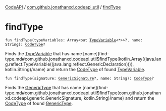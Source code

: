 [CodeAPI](../index.md) / [com.github.jonathanxd.codeapi.util](index.md) / [findType](.)

# findType

`fun findType(typeVariables: Array<out `[`TypeVariable`](http://docs.oracle.com/javase/6/docs/api/java/lang/reflect/TypeVariable.html)`<*>>?, name: String): `[`CodeType`](../com.github.jonathanxd.codeapi.type/-code-type/index.md)`?`

Finds the [TypeVariable](http://docs.oracle.com/javase/6/docs/api/java/lang/reflect/TypeVariable.html) that has name [name](find-type.md#com.github.jonathanxd.codeapi.util$findType(kotlin.Array((java.lang.reflect.TypeVariable((java.lang.reflect.GenericDeclaration)))), kotlin.String)/name) and return the [CodeType](../com.github.jonathanxd.codeapi.type/-code-type/index.md) of found [TypeVariable](http://docs.oracle.com/javase/6/docs/api/java/lang/reflect/TypeVariable.html).

`fun findType(signature: `[`GenericSignature`](../com.github.jonathanxd.codeapi.generic/-generic-signature/index.md)`?, name: String): `[`CodeType`](../com.github.jonathanxd.codeapi.type/-code-type/index.md)`?`

Finds the [GenericType](../com.github.jonathanxd.codeapi.type/-generic-type/index.md) that has name [name](find-type.md#com.github.jonathanxd.codeapi.util$findType(com.github.jonathanxd.codeapi.generic.GenericSignature, kotlin.String)/name) and return the [CodeType](../com.github.jonathanxd.codeapi.type/-code-type/index.md) of found [GenericType](../com.github.jonathanxd.codeapi.type/-generic-type/index.md).

